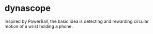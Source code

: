 # dynascope
Inspired by PowerBall, the basic idea is detecting and rewarding circular motion of a wrist holding a phone.
